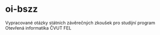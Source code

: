 oi-bszz
=======

Vypracované otázky státních závěrečných zkoušek pro studijní program Otevřená informatika ČVUT FEL